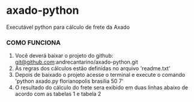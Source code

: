 # axado-python
Executável python para cálculo de frete da Axado

### COMO FUNCIONA
1. Você deverá baixar o projeto do github: git@github.com:andrecantarino/axado-python.git
2. As regras dos cálculos estão definidas no arquivo 'readme.txt'
3. Depois de baixado o projeto acesse o terminal e execute o comando 'python axado.py florianopolis brasilia 50 7'
4. O resultado do cálculo do frete sera exibido em duas linhas abaixo de acordo com as tabelas 1 e tabela 2